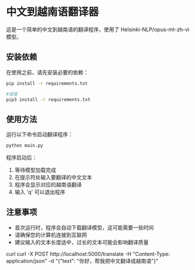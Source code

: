 # 中文到越南语翻译器

这是一个简单的中文到越南语的翻译程序，使用了 Helsinki-NLP/opus-mt-zh-vi 模型。

## 安装依赖

在使用之前，请先安装必要的依赖：

```bash
pip install -r requirements.txt

#或者
pip3 install -r requirements.txt

```

## 使用方法

运行以下命令启动翻译程序：

```bash
python main.py
```

程序启动后：
1. 等待模型加载完成
2. 在提示符处输入要翻译的中文文本
3. 程序会显示对应的越南语翻译
4. 输入 'q' 可以退出程序

## 注意事项

- 首次运行时，程序会自动下载翻译模型，这可能需要一些时间
- 请确保您的计算机连接到互联网
- 建议输入的文本长度适中，过长的文本可能会影响翻译质量


curl
curl -X POST http://localhost:5000/translate -H "Content-Type: application/json" -d "{\"text\": \"你好，帮我把中文翻译成越南语\"}"